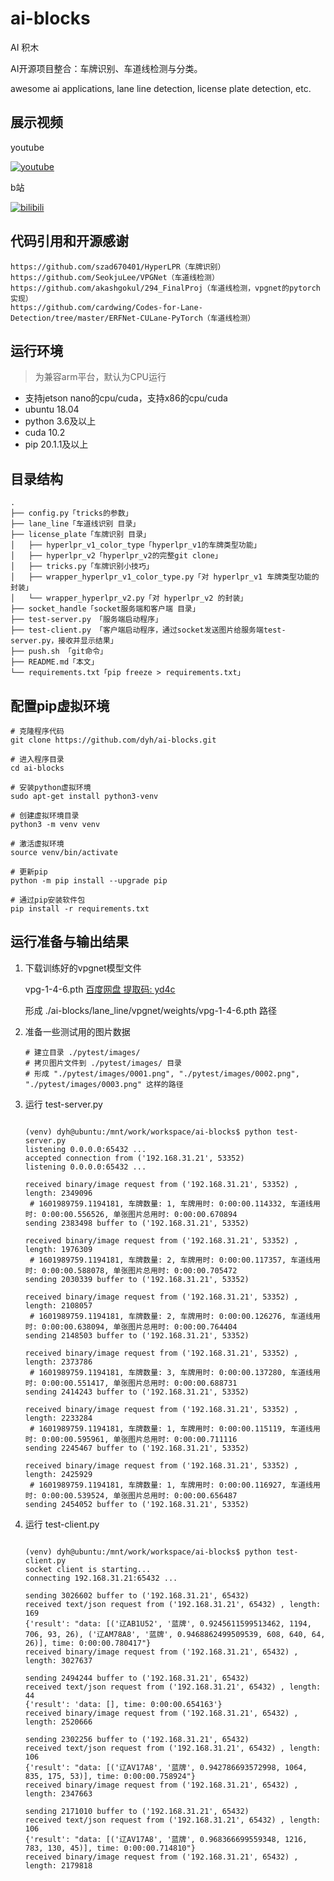 # ai-blocks 

AI 积木

AI开源项目整合：车牌识别、车道线检测与分类。

awesome ai applications, lane line detection, license plate detection, etc.


## 展示视频

youtube

[![youtube](https://res.cloudinary.com/marcomontalbano/image/upload/v1602207766/video_to_markdown/images/youtube--SIKfIZABbfg-c05b58ac6eb4c4700831b2b3070cd403.jpg)](https://www.youtube.com/watch?v=SIKfIZABbfg "youtube")

b站

[![bilibili](https://res.cloudinary.com/marcomontalbano/image/upload/v1602207766/video_to_markdown/images/youtube--SIKfIZABbfg-c05b58ac6eb4c4700831b2b3070cd403.jpg)](https://www.bilibili.com/video/BV1Ay4y1r7JU/ "bilibili")




## 代码引用和开源感谢

    https://github.com/szad670401/HyperLPR（车牌识别）
    https://github.com/SeokjuLee/VPGNet（车道线检测）
    https://github.com/akashgokul/294_FinalProj（车道线检测，vpgnet的pytorch实现）
    https://github.com/cardwing/Codes-for-Lane-Detection/tree/master/ERFNet-CULane-PyTorch（车道线检测）


## 运行环境

> 为兼容arm平台，默认为CPU运行

- 支持jetson nano的cpu/cuda，支持x86的cpu/cuda
- ubuntu 18.04
- python 3.6及以上
- cuda 10.2
- pip 20.1.1及以上


## 目录结构

```
.
├── config.py「tricks的参数」
├── lane_line「车道线识别 目录」
├── license_plate「车牌识别 目录」
│   ├── hyperlpr_v1_color_type「hyperlpr_v1的车牌类型功能」
│   ├── hyperlpr_v2「hyperlpr_v2的完整git clone」
│   ├── tricks.py「车牌识别小技巧」
│   ├── wrapper_hyperlpr_v1_color_type.py「对 hyperlpr_v1 车牌类型功能的封装」
│   └── wrapper_hyperlpr_v2.py「对 hyperlpr_v2 的封装」
├── socket_handle「socket服务端和客户端 目录」
├── test-server.py 「服务端启动程序」
├── test-client.py 「客户端启动程序，通过socket发送图片给服务端test-server.py，接收并显示结果」
├── push.sh 「git命令」
├── README.md「本文」
└── requirements.txt「pip freeze > requirements.txt」

```

## 配置pip虚拟环境

```
# 克隆程序代码
git clone https://github.com/dyh/ai-blocks.git 

# 进入程序目录
cd ai-blocks

# 安装python虚拟环境
sudo apt-get install python3-venv

# 创建虚拟环境目录
python3 -m venv venv

# 激活虚拟环境
source venv/bin/activate

# 更新pip
python -m pip install --upgrade pip
    
# 通过pip安装软件包
pip install -r requirements.txt

```

## 运行准备与输出结果

1. 下载训练好的vpgnet模型文件
    
    vpg-1-4-6.pth [百度网盘 提取码: yd4c](https://pan.baidu.com/s/1Kjp2NeSv8jHBb5F66_n3lQ)

    形成 ./ai-blocks/lane_line/vpgnet/weights/vpg-1-4-6.pth 路径

2. 准备一些测试用的图片数据
    
    ```
    # 建立目录 ./pytest/images/
    # 拷贝图片文件到 ./pytest/images/ 目录
    # 形成 "./pytest/images/0001.png", "./pytest/images/0002.png", "./pytest/images/0003.png" 这样的路径
    ```   

3. 运行 test-server.py
    
    ```
    
    (venv) dyh@ubuntu:/mnt/work/workspace/ai-blocks$ python test-server.py
    listening 0.0.0.0:65432 ...
    accepted connection from ('192.168.31.21', 53352)
    listening 0.0.0.0:65432 ...
    
    received binary/image request from ('192.168.31.21', 53352) , length: 2349096
     # 1601989759.1194181, 车牌数量: 1, 车牌用时: 0:00:00.114332, 车道线用时: 0:00:00.556526, 单张图片总用时: 0:00:00.670894
    sending 2383498 buffer to ('192.168.31.21', 53352)
    
    received binary/image request from ('192.168.31.21', 53352) , length: 1976309
     # 1601989759.1194181, 车牌数量: 2, 车牌用时: 0:00:00.117357, 车道线用时: 0:00:00.588078, 单张图片总用时: 0:00:00.705472
    sending 2030339 buffer to ('192.168.31.21', 53352)
    
    received binary/image request from ('192.168.31.21', 53352) , length: 2108057
     # 1601989759.1194181, 车牌数量: 2, 车牌用时: 0:00:00.126276, 车道线用时: 0:00:00.638094, 单张图片总用时: 0:00:00.764404
    sending 2148503 buffer to ('192.168.31.21', 53352)
    
    received binary/image request from ('192.168.31.21', 53352) , length: 2373786
     # 1601989759.1194181, 车牌数量: 3, 车牌用时: 0:00:00.137280, 车道线用时: 0:00:00.551417, 单张图片总用时: 0:00:00.688731
    sending 2414243 buffer to ('192.168.31.21', 53352)
    
    received binary/image request from ('192.168.31.21', 53352) , length: 2233284
     # 1601989759.1194181, 车牌数量: 1, 车牌用时: 0:00:00.115119, 车道线用时: 0:00:00.595961, 单张图片总用时: 0:00:00.711116
    sending 2245467 buffer to ('192.168.31.21', 53352)
    
    received binary/image request from ('192.168.31.21', 53352) , length: 2425929
     # 1601989759.1194181, 车牌数量: 1, 车牌用时: 0:00:00.116927, 车道线用时: 0:00:00.539524, 单张图片总用时: 0:00:00.656487
    sending 2454052 buffer to ('192.168.31.21', 53352)
    
    ```


4. 运行 test-client.py
    
    ```
    
    (venv) dyh@ubuntu:/mnt/work/workspace/ai-blocks$ python test-client.py 
    socket client is starting...
    connecting 192.168.31.21:65432 ...
   
    sending 3026602 buffer to ('192.168.31.21', 65432)
    received text/json request from ('192.168.31.21', 65432) , length: 169
    {'result': "data: [('辽AB1U52', '蓝牌', 0.9245611599513462, 1194, 706, 93, 26), ('辽AM78A8', '蓝牌', 0.9468862499509539, 608, 640, 64, 26)], time: 0:00:00.780417"}
    received binary/image request from ('192.168.31.21', 65432) , length: 3027637

    sending 2494244 buffer to ('192.168.31.21', 65432)
    received text/json request from ('192.168.31.21', 65432) , length: 44
    {'result': 'data: [], time: 0:00:00.654163'}
    received binary/image request from ('192.168.31.21', 65432) , length: 2520666
    
    sending 2302256 buffer to ('192.168.31.21', 65432)
    received text/json request from ('192.168.31.21', 65432) , length: 106
    {'result': "data: [('辽AV17A8', '蓝牌', 0.942786693572998, 1064, 835, 175, 53)], time: 0:00:00.758924"}
    received binary/image request from ('192.168.31.21', 65432) , length: 2347663
    
    sending 2171010 buffer to ('192.168.31.21', 65432)
    received text/json request from ('192.168.31.21', 65432) , length: 106
    {'result': "data: [('辽AV17A8', '蓝牌', 0.968366699559348, 1216, 783, 130, 45)], time: 0:00:00.714810"}
    received binary/image request from ('192.168.31.21', 65432) , length: 2179818
    
    ```

